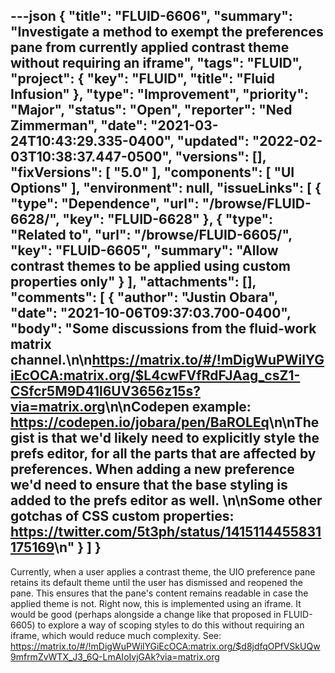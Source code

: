 ---json
{
  "title": "FLUID-6606",
  "summary": "Investigate a method to exempt the preferences pane from currently applied contrast theme without requiring an iframe",
  "tags": "FLUID",
  "project": {
    "key": "FLUID",
    "title": "Fluid Infusion"
  },
  "type": "Improvement",
  "priority": "Major",
  "status": "Open",
  "reporter": "Ned Zimmerman",
  "date": "2021-03-24T10:43:29.335-0400",
  "updated": "2022-02-03T10:38:37.447-0500",
  "versions": [],
  "fixVersions": [
    "5.0"
  ],
  "components": [
    "UI Options"
  ],
  "environment": null,
  "issueLinks": [
    {
      "type": "Dependence",
      "url": "/browse/FLUID-6628/",
      "key": "FLUID-6628"
    },
    {
      "type": "Related to",
      "url": "/browse/FLUID-6605/",
      "key": "FLUID-6605",
      "summary": "Allow contrast themes to be applied using custom properties only"
    }
  ],
  "attachments": [],
  "comments": [
    {
      "author": "Justin Obara",
      "date": "2021-10-06T09:37:03.700-0400",
      "body": "Some discussions from the fluid-work matrix channel.\n\n<https://matrix.to/#/!mDigWuPWilYGiEcOCA:matrix.org/$L4cwFVfRdFJAag_csZ1-CSfcr5M9D41l6UV3656z15s?via=matrix.org>\n\nCodepen example: <https://codepen.io/jobara/pen/BaROLEq>\n\nThe gist is that we'd likely need to explicitly style the prefs editor, for all the parts that are affected by preferences. When adding a new preference we'd need to ensure that the base styling is added to the prefs editor as well. \n\nSome other gotchas of CSS custom properties: <https://twitter.com/5t3ph/status/1415114455831175169>\n"
    }
  ]
}
---
Currently, when a user applies a contrast theme, the UIO preference pane retains its default theme until the user has dismissed and reopened the pane. This ensures that the pane's content remains readable in case the applied theme is not. Right now, this is implemented using an iframe. It would be good (perhaps alongside a change like that proposed in FLUID-6605) to explore a way of scoping styles to do this without requiring an iframe, which would reduce much complexity. See: <https://matrix.to/#/!mDigWuPWilYGiEcOCA:matrix.org/$d8jdfqOPfVSkUQw9mfrmZvWTX_J3_6Q-LmAIoIvjGAk?via=matrix.org>

        